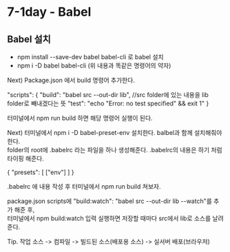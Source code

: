 # 7-1day - Babel

## Babel 설치
- npm install --save-dev babel babel-cli 로 babel 설치
- npm i -D  babel babel-cli (위 내용과 똑같은 명령어의 약자)

Next) Package.json 에서 build 명령어 추가한다.<br>

"scripts": {
  "build": "babel src --out-dir lib", //src folder에 있는 내용을 lib folder로 빼내겠다는 뜻
  "test": "echo \"Error: no test specified\" && exit 1"
}

터미널에서 npm run build 하면 해당 명령어 실행이 된다.

Next) 터미널에서 npm i  -D babel-preset-env 설치한다. balbel과 함께 설치해줘야 한다.<br>
folder의 root에 .babelrc 라는 파일을 하나 생성해준다.
.babelrc의 내용은 하기 처럼 타이핑 해준다.

{
  "presets": [
    ["env"]
  ]
}

.babelrc 에 내용 작성 후 터미널에서 npm run build 쳐보자.

package.json scripts에 "build:watch": "babel src --out-dir lib --watch"를 추가 해준 후,<br>
터미널에서 npm build:watch 입력 실행하면 저장할 때마다 src에서 lib로 소스를 날려준다.

Tip. 작업 소스 -> 컴파일 -> 빌드된 소스(배포용 소스) -> 실서버 배포(브라우저)